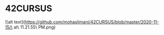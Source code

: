 # 42CURSUS

![alt text](https://github.com/mohaslimani/42CURSUS/blob/master/2020-11-15/\ at\ 11.21.55\ PM.png)
